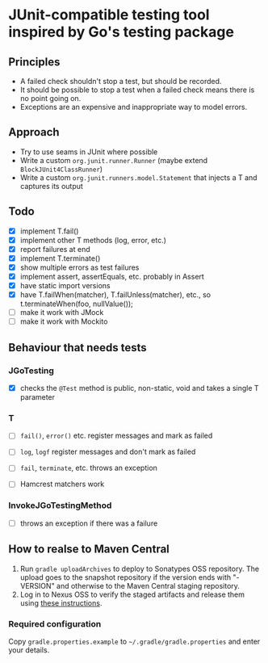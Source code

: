 # JUnit-compatible testing tool inspired by Go's testing package

## Principles

- A failed check shouldn't stop a test, but should be recorded.
- It should be possible to stop a test when a failed check means there is no point going on.
- Exceptions are an expensive and inappropriate way to model errors.

## Approach

- Try to use seams in JUnit where possible
- Write a custom `org.junit.runner.Runner` (maybe extend `BlockJUnit4ClassRunner`)
- Write a custom `org.junit.runners.model.Statement` that injects a T and captures its output

## Todo

- [x] implement T.fail()
- [x] implement other T methods (log, error, etc.)
- [x] report failures at end
- [x] implement T.terminate()
- [x] show multiple errors as test failures
- [x] implement assert, assertEquals, etc. probably in Assert
- [x] have static import versions
- [x] have T.failWhen(matcher), T.failUnless(matcher), etc., so t.terminateWhen(foo, nullValue());
- [ ] make it work with JMock
- [ ] make it work with Mockito

## Behaviour that needs tests

### JGoTesting

- [x] checks the `@Test` method is public, non-static, void and takes a single T parameter

### T

- [ ] `fail()`, `error()` etc. register messages and mark as failed
- [ ] `log`, `logf` register messages and don't mark as failed
- [ ] `fail`, `terminate`, etc. throws an exception
- [ ] Hamcrest matchers work


### InvokeJGoTestingMethod

- [ ] throws an exception if there was a failure


## How to realse to Maven Central

1. Run `gradle uploadArchives` to deploy to Sonatypes OSS repository. The upload goes to the
snapshot repository if the version ends with "-VERSION" and otherwise to the Maven Central
staging repository.
2. Log in to Nexus OSS to verify the staged artifacts and release them
using [these instructions](http://central.sonatype.org/pages/releasing-the-deployment.html).

### Required configuration

Copy `gradle.properties.example` to `~/.gradle/gradle.properties` and enter your details.
